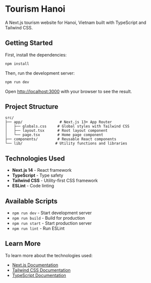 # Tourism Hanoi

A Next.js tourism website for Hanoi, Vietnam built with TypeScript and Tailwind CSS.

## Getting Started

First, install the dependencies:

```bash
npm install
```

Then, run the development server:

```bash
npm run dev
```

Open [http://localhost:3000](http://localhost:3000) with your browser to see the result.

## Project Structure

```
src/
├── app/                 # Next.js 13+ App Router
│   ├── globals.css     # Global styles with Tailwind CSS
│   ├── layout.tsx      # Root layout component
│   └── page.tsx        # Home page component
├── components/         # Reusable React components
└── lib/               # Utility functions and libraries
```

## Technologies Used

-   **Next.js 14** - React framework
-   **TypeScript** - Type safety
-   **Tailwind CSS** - Utility-first CSS framework
-   **ESLint** - Code linting

## Available Scripts

-   `npm run dev` - Start development server
-   `npm run build` - Build for production
-   `npm run start` - Start production server
-   `npm run lint` - Run ESLint

## Learn More

To learn more about the technologies used:

-   [Next.js Documentation](https://nextjs.org/docs)
-   [Tailwind CSS Documentation](https://tailwindcss.com/docs)
-   [TypeScript Documentation](https://www.typescriptlang.org/docs)

